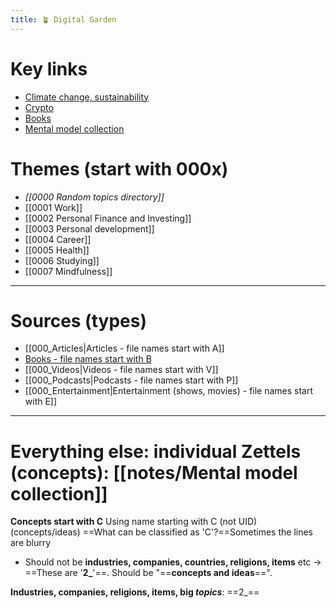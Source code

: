 ```yaml
---
title: 🪴 Digital Garden
---
```


# Key links
- [Climate change, sustainability](notes/Climate%20change,%20sustainability.md)
- [Crypto](notes/Crypto.md)
- [Books](notes/Books.md)
- [Mental model collection](notes/Mental%20model%20collection.md)
# Themes (start with 000x)
- *[[0000 Random topics directory]]* 
- [[0001 Work]]
- [[0002 Personal Finance and Investing]]
- [[0003 Personal development]]
- [[0004 Career]]
- [[0005 Health]]
- [[0006 Studying]]
- [[0007 Mindfulness]]
___
# Sources (types)
- [[000_Articles|Articles - file names start with A]]
- [Books - file names start with B](notes/Books.md)
- [[000_Videos|Videos - file names start with V]]
- [[000_Podcasts|Podcasts - file names start with P]]
- [[000_Entertainment|Entertainment (shows, movies) - file names start with E]]
___
# Everything else: individual Zettels (concepts): [[notes/Mental model collection]]
**Concepts start with C**
Using name starting with C (not UID)
(concepts/ideas)
==What can be classified as 'C'?==Sometimes the lines are blurry
- Should not be **industries, companies, countries, religions, items** etc → ==These are '**2_**'==. Should be "==**concepts and ideas**==". 

**Industries, companies, religions, items, big *topics***: ==2_==


